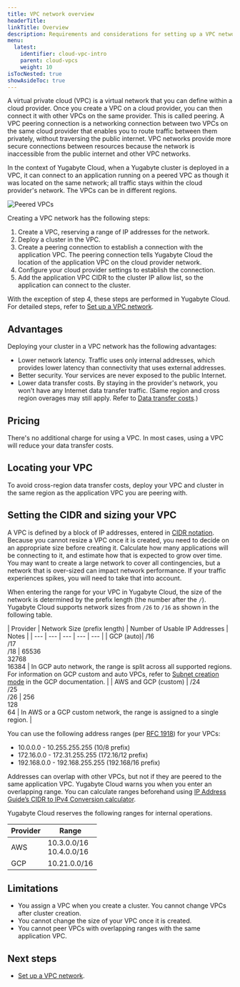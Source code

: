 ```yaml
---
title: VPC network overview
headerTitle: 
linkTitle: Overview
description: Requirements and considerations for setting up a VPC network.
menu:
  latest:
    identifier: cloud-vpc-intro
    parent: cloud-vpcs
    weight: 10
isTocNested: true
showAsideToc: true
---
```


A virtual private cloud (VPC) is a virtual network that you can define within a cloud provider. Once you create a VPC on a cloud provider, you can then connect it with other VPCs on the same provider. This is called peering. A VPC peering connection is a networking connection between two VPCs on the same cloud provider that enables you to route traffic between them privately, without traversing the public internet. VPC networks provide more secure connections between resources because the network is inaccessible from the public internet and other VPC networks.

In the context of Yugabyte Cloud, when a Yugabyte cluster is deployed in a VPC, it can connect to an application running on a peered VPC as though it was located on the same network; all traffic stays within the cloud provider's network. The VPCs can be in different regions.

![Peered VPCs](/images/yb-cloud/cloud-vpc-diagram.png)

Creating a VPC network has the following steps:

1. Create a VPC, reserving a range of IP addresses for the network.
2. Deploy a cluster in the VPC.
3. Create a peering connection to establish a connection with the application VPC. The peering connection tells Yugabyte Cloud the location of the application VPC on the cloud provider network.
4. Configure your cloud provider settings to establish the connection.
5. Add the application VPC CIDR to the cluster IP allow list, so the application can connect to the cluster.

With the exception of step 4, these steps are performed in Yugabyte Cloud. For detailed steps, refer to [Set up a VPC network](../cloud-vpc-setup).

## Advantages

Deploying your cluster in a VPC network has the following advantages:

- Lower network latency. Traffic uses only internal addresses, which provides lower latency than connectivity that uses external addresses.
- Better security. Your services are never exposed to the public Internet.
- Lower data transfer costs. By staying in the provider's network, you won't have any Internet data transfer traffic. (Same region and cross region overages may still apply. Refer to [Data transfer costs](../../../cloud-admin/cloud-billing-costs/#data-transfer-costs).)

## Pricing

There's no additional charge for using a VPC. In most cases, using a VPC will reduce your data transfer costs.

## Locating your VPC

To avoid cross-region data transfer costs, deploy your VPC and cluster in the same region as the application VPC you are peering with.

## Setting the CIDR and sizing your VPC

A VPC is defined by a block of IP addresses, entered in [CIDR notation](https://en.wikipedia.org/wiki/Classless_Inter-Domain_Routing). Because you cannot resize a VPC once it is created, you need to decide on an appropriate size before creating it. Calculate how many applications will be connecting to it, and estimate how that is expected to grow over time. You may want to create a large network to cover all contingencies, but a network that is over-sized can impact network performance. If your traffic experiences spikes, you will need to take that into account.

When entering the range for your VPC in Yugabyte Cloud, the size of the network is determined by the prefix length (the number after the `/`). Yugabyte Cloud supports network sizes from `/26` to `/16` as shown in the following table.

| Provider | Network Size (prefix length) | Number of Usable IP Addresses | Notes |
| --- | --- | --- | --- | --- |
| GCP (auto)| /16<br>/17<br>/18 | 65536<br>32768<br>16384 | In GCP auto network, the range is split across all supported regions.<br>For information on GCP custom and auto VPCs, refer to [Subnet creation mode](https://cloud.google.com/vpc/docs/vpc#subnet-ranges) in the GCP documentation. |
| AWS and GCP (custom) | /24<br>/25<br>/26 | 256<br>128<br>64 | In AWS or a GCP custom network, the range is assigned to a single region. |

You can use the following address ranges (per [RFC 1918](https://datatracker.ietf.org/doc/html/rfc1918)) for your VPCs:

- 10.0.0.0        -   10.255.255.255  (10/8 prefix)
- 172.16.0.0      -   172.31.255.255  (172.16/12 prefix)
- 192.168.0.0     -   192.168.255.255 (192.168/16 prefix)

Addresses can overlap with other VPCs, but not if they are peered to the same application VPC. Yugabyte Cloud warns you when you enter an overlapping range. You can calculate ranges beforehand using [IP Address Guide’s CIDR to IPv4 Conversion calculator](https://www.ipaddressguide.com/cidr).

Yugabyte Cloud reserves the following ranges for internal operations.

| Provider | Range |
| --- | --- |
| AWS | 10.3.0.0/16<br>10.4.0.0/16 |
| GCP | 10.21.0.0/16 |

## Limitations

- You assign a VPC when you create a cluster. You cannot change VPCs after cluster creation.
- You cannot change the size of your VPC once it is created.
- You cannot peer VPCs with overlapping ranges with the same application VPC.

## Next steps

- [Set up a VPC network](../cloud-vpc-setup).

